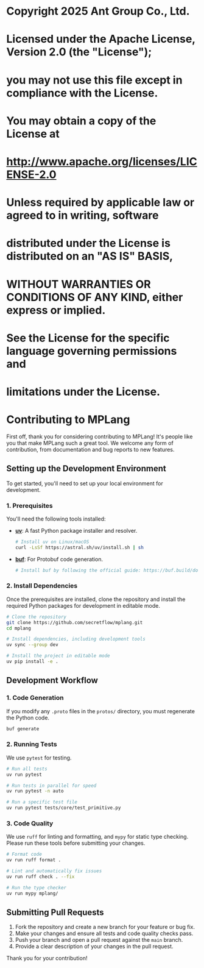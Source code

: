 # Copyright 2025 Ant Group Co., Ltd.
#
# Licensed under the Apache License, Version 2.0 (the "License");
# you may not use this file except in compliance with the License.
# You may obtain a copy of the License at
#
#     http://www.apache.org/licenses/LICENSE-2.0
#
# Unless required by applicable law or agreed to in writing, software
# distributed under the License is distributed on an "AS IS" BASIS,
# WITHOUT WARRANTIES OR CONDITIONS OF ANY KIND, either express or implied.
# See the License for the specific language governing permissions and
# limitations under the License.

# Contributing to MPLang

First off, thank you for considering contributing to MPLang! It's people like you that make MPLang such a great tool. We welcome any form of contribution, from documentation and bug reports to new features.

## Setting up the Development Environment

To get started, you'll need to set up your local environment for development.

### 1. Prerequisites

You'll need the following tools installed:

- **[uv](https://github.com/astral-sh/uv)**: A fast Python package installer and resolver.
  ```bash
  # Install uv on Linux/macOS
  curl -LsSf https://astral.sh/uv/install.sh | sh
  ```
- **[buf](https://buf.build/docs/installation)**: For Protobuf code generation.
  ```bash
  # Install buf by following the official guide: https://buf.build/docs/installation
  ```

### 2. Install Dependencies

Once the prerequisites are installed, clone the repository and install the required Python packages for development in editable mode.

```bash
# Clone the repository
git clone https://github.com/secretflow/mplang.git
cd mplang

# Install dependencies, including development tools
uv sync --group dev

# Install the project in editable mode
uv pip install -e .
```

## Development Workflow

### 1. Code Generation

If you modify any `.proto` files in the `protos/` directory, you must regenerate the Python code.

```bash
buf generate
```

### 2. Running Tests

We use `pytest` for testing.

```bash
# Run all tests
uv run pytest

# Run tests in parallel for speed
uv run pytest -n auto

# Run a specific test file
uv run pytest tests/core/test_primitive.py
```

### 3. Code Quality

We use `ruff` for linting and formatting, and `mypy` for static type checking. Please run these tools before submitting your changes.

```bash
# Format code
uv run ruff format .

# Lint and automatically fix issues
uv run ruff check . --fix

# Run the type checker
uv run mypy mplang/
```

## Submitting Pull Requests

1.  Fork the repository and create a new branch for your feature or bug fix.
2.  Make your changes and ensure all tests and code quality checks pass.
3.  Push your branch and open a pull request against the `main` branch.
4.  Provide a clear description of your changes in the pull request.

Thank you for your contribution!

